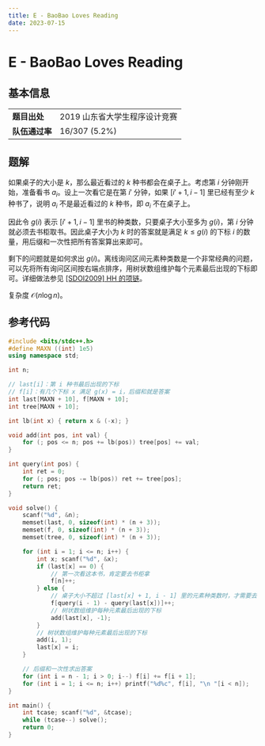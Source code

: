 ```yaml
---
title: E - BaoBao Loves Reading
date: 2023-07-15
---
```


# E - BaoBao Loves Reading

## 基本信息

<table>
<tr>
<td><b>题目出处</b></td><td>2019 山东省大学生程序设计竞赛</td>
</tr>
<tr>
<td><b>队伍通过率</b></td><td>16/307 (5.2%)</td>
</tr>
</table>

## 题解

如果桌子的大小是 $k$，那么最近看过的 $k$ 种书都会在桌子上。考虑第 $i$ 分钟刚开始，准备看书 $a_i$。设上一次看它是在第 $i'$ 分钟，如果 $[i' + 1, i - 1]$ 里已经有至少 $k$ 种书了，说明 $a_i$ 不是最近看过的 $k$ 种书，即 $a_i$ 不在桌子上。

因此令 $g(i)$ 表示 $[i' + 1, i - 1]$ 里书的种类数，只要桌子大小至多为 $g(i)$，第 $i$ 分钟就必须去书柜取书。因此桌子大小为 $k$ 时的答案就是满足 $k \le g(i)$ 的下标 $i$ 的数量，用后缀和一次性把所有答案算出来即可。

剩下的问题就是如何求出 $g(i)$。离线询问区间元素种类数是一个非常经典的问题，可以先将所有询问区间按右端点排序，用树状数组维护每个元素最后出现的下标即可。详细做法参见 [[SDOI2009] HH 的项链](https://www.luogu.com.cn/problem/P1972)。

复杂度 $\mathcal{O}(n\log n)$。

## 参考代码

```c++ linenums="1"
#include <bits/stdc++.h>
#define MAXN ((int) 1e5)
using namespace std;

int n;

// last[i]：第 i 种书最后出现的下标
// f[i]：有几个下标 x 满足 g(x) = i，后缀和就是答案
int last[MAXN + 10], f[MAXN + 10];
int tree[MAXN + 10];

int lb(int x) { return x & (-x); }

void add(int pos, int val) {
    for (; pos <= n; pos += lb(pos)) tree[pos] += val;
}

int query(int pos) {
    int ret = 0;
    for (; pos; pos -= lb(pos)) ret += tree[pos];
    return ret;
}

void solve() {
    scanf("%d", &n);
    memset(last, 0, sizeof(int) * (n + 3));
    memset(f, 0, sizeof(int) * (n + 3));
    memset(tree, 0, sizeof(int) * (n + 3));

    for (int i = 1; i <= n; i++) {
        int x; scanf("%d", &x);
        if (last[x] == 0) {
            // 第一次看这本书，肯定要去书柜拿
            f[n]++;
        } else {
            // 桌子大小不超过 [last[x] + 1, i - 1] 里的元素种类数时，才需要去书柜拿
            f[query(i - 1) - query(last[x])]++;
            // 树状数组维护每种元素最后出现的下标
            add(last[x], -1);
        }
        // 树状数组维护每种元素最后出现的下标
        add(i, 1);
        last[x] = i;
    }

    // 后缀和一次性求出答案
    for (int i = n - 1; i > 0; i--) f[i] += f[i + 1];
    for (int i = 1; i <= n; i++) printf("%d%c", f[i], "\n "[i < n]);
}

int main() {
    int tcase; scanf("%d", &tcase);
    while (tcase--) solve();
    return 0;
}
```
